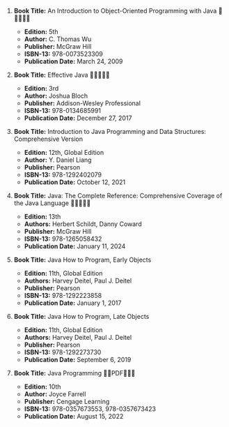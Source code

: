 1. **Book Title:** An Introduction to Object-Oriented Programming with Java 🚨🚨🚨🚨🚨
   - **Edition:** 5th
   - **Author:** C. Thomas Wu
   - **Publisher:** McGraw Hill
   - **ISBN-13:** 978-0073523309
   - **Publication Date:** March 24, 2009

2. **Book Title:** Effective Java 🚨🚨🚨🚨🚨
   - **Edition:** 3rd
   - **Author:** Joshua Bloch
   - **Publisher:** Addison-Wesley Professional
   - **ISBN-13:** 978-0134685991
   - **Publication Date:** December 27, 2017

3. **Book Title:** Introduction to Java Programming and Data Structures: Comprehensive Version
   - **Edition:** 12th, Global Edition
   - **Author:** Y. Daniel Liang
   - **Publisher:** Pearson
   - **ISBN-13:** 978-1292402079
   - **Publication Date:** October 12, 2021

4. **Book Title:** Java: The Complete Reference: Comprehensive Coverage of the Java Language 🚨🚨🚨🚨🚨
   - **Edition:** 13th
   - **Authors:** Herbert Schildt, Danny Coward
   - **Publisher:** McGraw Hill
   - **ISBN-13:** 978-1265058432
   - **Publication Date:** January 11, 2024

5. **Book Title:** Java How to Program, Early Objects
   - **Edition:** 11th, Global Edition
   - **Authors:** Harvey Deitel, Paul J. Deitel
   - **Publisher:** Pearson
   - **ISBN-13:** 978-1292223858
   - **Publication Date:** January 1, 2017

6. **Book Title:** Java How to Program, Late Objects 
   - **Edition:** 11th, Global Edition
   - **Authors:** Harvey Deitel, Paul J. Deitel
   - **Publisher:** Pearson
   - **ISBN-13:** 978-1292273730
   - **Publication Date:** September 6, 2019

7. **Book Title:** Java Programming 🚨🚨PDF🚨🚨🚨
   - **Edition:** 10th
   - **Author:** Joyce Farrell
   - **Publisher:** Cengage Learning
   - **ISBN-13:** 978-0357673553, 978-0357673423
   - **Publication Date:** August 15, 2022

